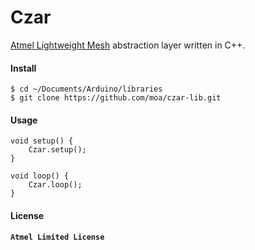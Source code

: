 # Czar

[Atmel Lightweight Mesh](http://www.atmel.com/tools/lightweight_mesh.aspx) abstraction layer written in C++.

#### Install

```Shell
$ cd ~/Documents/Arduino/libraries
$ git clone https://github.com/moa/czar-lib.git
```

#### Usage

```Arduino
void setup() {
    Czar.setup();
}
    
void loop() {
    Czar.loop();
}
```

#### License

**`Atmel Limited License`**

